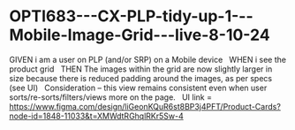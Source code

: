 # OPTI683---CX-PLP-tidy-up-1---Mobile-Image-Grid---live-8-10-24

GIVEN
i am a user on PLP (and/or SRP) on a Mobile device
 
WHEN
i see the product grid
 
THEN
The images within the grid are now slightly larger in size because there is reduced padding around the images, as per specs (see UI)
 
Consideration – this view remains consistent even when user sorts/re-sorts/filters/views more on the page.
 
UI link = https://www.figma.com/design/liGeonKQuR6st8BP3j4PFT/Product-Cards?node-id=1848-11033&t=XMWdtRGhqlRKr5Sw-4

